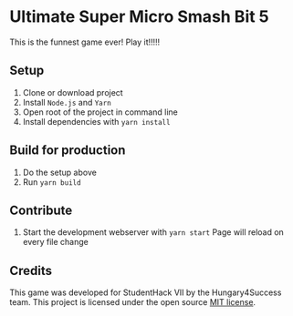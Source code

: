 # Ultimate Super Micro Smash Bit 5
This is the funnest game ever! Play it!!!!!

## Setup
1. Clone or download project
2. Install `Node.js` and `Yarn`
3. Open root of the project in command line
4. Install dependencies with `yarn install`

## Build for production
1. Do the setup above
2. Run `yarn build`

## Contribute
1. Start the development webserver with `yarn start`
Page will reload on every file change

## Credits
This game was developed for StudentHack VII by the Hungary4Success team. This project is licensed under the open source [MIT license](https://opensource.org/licenses/MIT).
